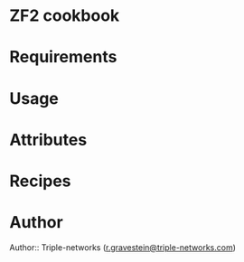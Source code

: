 # ZF2 cookbook

# Requirements

# Usage

# Attributes

# Recipes

# Author

Author:: Triple-networks (<r.gravestein@triple-networks.com>)
